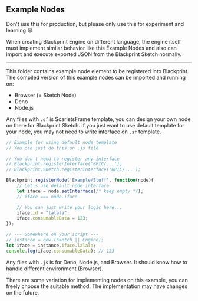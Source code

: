 ## Example Nodes
Don't use this for production, but please only use this for experiment and learning 😆

When creating Blackprint Engine on different language, the engine itself must implement similar behavior like this Example Nodes and also can import and execute exported JSON from the Blackprint Sketch normally.

---

This folder contains example node element to be registered into Blackprint. The compiled version of this example nodes can be imported and running on:
- Browser (+ Sketch Node)
- Deno
- Node.js

Any files with `.sf` is ScarletsFrame template, you can design your own node on there for Blackprint Sketch. If you just want to use default template for your node, you may not need to write interface on `.sf` template.

```js
// Example for using default node template
// You can just do this on .js file

// You don't need to register any interface
// Blackprint.registerInterface('BPIC/...');
// Blackprint.Sketch.registerInterface('BPIC/...');

Blackprint.registerNode('Example/Stuff', function(node){
	// Let's use default node interface
	let iface = node.setInterface(/* keep empty */);
	// iface === node.iface

	// You can just write your logic here...
	iface.id = "lalala";
	iface.consumableData = 123;
});

// --- Somewhere on your script ---
// instance = new (Sketch || Engine);
let iface = instance.iface.lalala;
console.log(iface.consumableData); // 123
```

Any files with `.js` is for Deno, Node.js, and Browser. It should know how to handle different environment (Browser).

There are some variation for implementing nodes on this example, you can freely choose the suitable method. The implementation may have changes on the future.